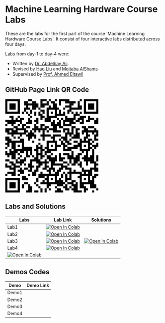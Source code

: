 # Machine Learning Hardware Course Labs
 These are the labs for the first part of the course 'Machine Learning Hardware Course Labs'. It consist of four interactive labs distributed across four days.

 Labs from day-1 to day-4 were:
 - Written by [Dr. Abdelhay Ali](https://ccsl.kaust.edu.sa/profiles/abdelhay-ali).
 - Revised by [Hao Liu](https://accl.kaust.edu.sa/author/hao-liu/) and [Mojtaba AlShams](https://cemse.kaust.edu.sa/profiles/mojtaba-alshams)
 - Supervised by [Prof. Ahmed Eltawil](https://cemse.kaust.edu.sa/profiles/ahmed-eltawil)
## GitHub Page Link QR Code
<img src="The course github page link.png" width="300"/>

## Labs and Solutions

| Labs                                         | Lab Link  | Solutions  |
|----------------------------------------------|------------|------------|
| Lab1                          |  <a href="https://colab.research.google.com/github/MFShams/Machine-Learning-Hardware-Course-Labs/blob/main/Day_1/Lab1_notebook_MNIST.ipynb" target="_blank"><img src="https://colab.research.google.com/assets/colab-badge.svg" alt="Open In Colab"/></a>     |          |
| Lab2                       |  <a href="https://colab.research.google.com/github/MFShams/Machine-Learning-Hardware-Course-Labs/blob/main/Day_2/lab2_fcnn_notebook.ipynb" target="_blank"><img src="https://colab.research.google.com/assets/colab-badge.svg" alt="Open In Colab"/></a>     |          |
| Lab3                          | <a href="https://colab.research.google.com/github/MFShams/Machine-Learning-Hardware-Course-Labs/blob/main/Day_3/lab3-cnn.ipynb" target="_blank"><img src="https://colab.research.google.com/assets/colab-badge.svg" alt="Open In Colab"/></a>      |   <a href="https://colab.research.google.com/github/MFShams/Machine-Learning-Hardware-Course-Labs/blob/main/Day_3/lab3-cnn solution.ipynb" target="_blank"><img src="https://colab.research.google.com/assets/colab-badge.svg" alt="Open In Colab"/></a>       |
| Lab4                                       | <a href="https://colab.research.google.com/github/MFShams/Machine-Learning-Hardware-Course-Labs/blob/main/Day_4/lab4a_ml_hardware.ipynb" target="_blank"><img src="https://colab.research.google.com/assets/colab-badge.svg" alt="Open In Colab"/></a>
<a href="https://colab.research.google.com/github/MFShams/Machine-Learning-Hardware-Course-Labs/blob/main/Day_4/Lab4b_HW benchmarking.ipynb" target="_blank"><img src="https://colab.research.google.com/assets/colab-badge.svg" alt="Open In Colab"/></a>|          |

## Demos Codes

| Demo                                         | Demo Link  |
|----------------------------------------------|------------|
| Demo1                          |       |
| Demo2                       |       |
| Demo3                          |          |
| Demo4                                 |       |
